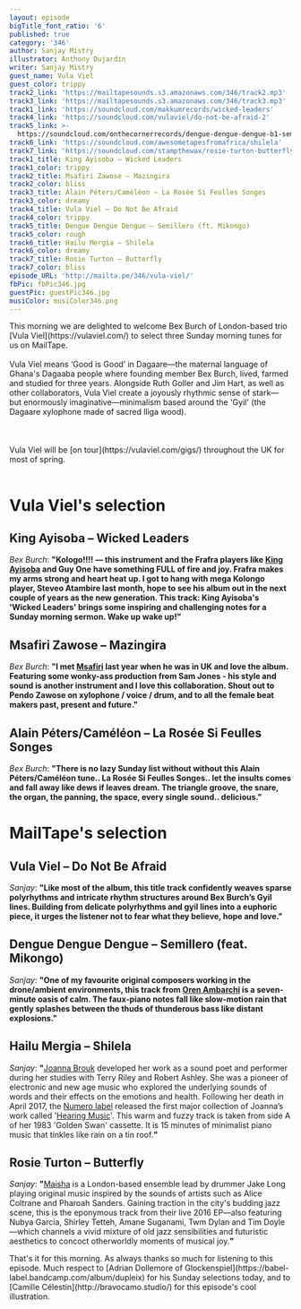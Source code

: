 ```yaml
---
layout: episode
bigTitle_font_ratio: '6'
published: true
category: '346'
author: Sanjay Mistry
illustrator: Anthony Dujardin
writer: Sanjay Mistry
guest_name: Vula Viel
guest_color: trippy
track2_link: 'https://mailtapesounds.s3.amazonaws.com/346/track2.mp3'
track3_link: 'https://mailtapesounds.s3.amazonaws.com/346/track3.mp3'
track1_link: 'https://soundcloud.com/makkumrecords/wicked-leaders'
track4_link: 'https://soundcloud.com/vulaviel/do-not-be-afraid-2'
track5_link: >-
  https://soundcloud.com/onthecornerrecords/dengue-dengue-dengue-b1-semillero-otcr12010-mstrd
track6_link: 'https://soundcloud.com/awesometapesfromafrica/shilela'
track7_link: 'https://soundcloud.com/stampthewax/rosie-turton-butterfly-stw-premiere'
track1_title: King Ayisoba – Wicked Leaders
track1_color: trippy
track2_title: Msafiri Zawose – Mazingira
track2_color: bliss
track3_title: Alain Péters/Caméléon – La Rosée Si Feulles Songes
track3_color: dreamy
track4_title: Vula Viel – Do Not Be Afraid
track4_color: trippy
track5_title: Dengue Dengue Dengue – Semillero (ft. Mikongo)
track5_color: rough
track6_title: Hailu Mergia – Shilela
track6_color: dreamy
track7_title: Rosie Turton – Butterfly
track7_color: bliss
episode_URL: 'http://mailta.pe/346/vula-viel/'
fbPic: fbPic346.jpg
guestPic: guestPic346.jpg
musiColor: musiColor346.png
---
```

<p id="introduction">This morning we are delighted to welcome Bex Burch of London-based trio [Vula Viel](https://vulaviel.com/) to select three Sunday morning tunes for us on MailTape.
<br><br>
Vula Viel means ‘Good is Good’ in Dagaare—the maternal language of Ghana's Dagaaba people where founding member Bex Burch, lived, farmed and studied for three years. Alongside Ruth Goller and Jim Hart, as well as other collaborators, Vula Viel create a joyously rhythmic sense of stark— but enormously imaginative—minimalism based around the 'Gyil' (the Dagaare xylophone made of sacred lliga wood).<br><br>
<br><br>
Vula Viel will be [on tour](https://vulaviel.com/gigs/) throughout the UK for most of spring.<br><br></p>


# Vula Viel's selection

## King Ayisoba – Wicked Leaders
_Bex Burch_: **"**Kologo!!!! — this instrument and the Frafra players like [King Ayisoba](https://kingayisoba.bandcamp.com/) and Guy One have something FULL of fire and joy. Frafra makes my arms strong and heart heat up. I got to hang with mega Kolongo player, Steveo Atambire last month, hope to see his album out in the next couple of years as the new generation. This track: King Ayisoba's 'Wicked Leaders' brings some inspiring and challenging notes for a Sunday morning sermon. Wake up wake up!**"**

## Msafiri Zawose – Mazingira
_Bex Burch_: **"**I met [Msafiri](http://msafirizawose.com/) last year when he was in UK and love the album. Featuring some wonky-ass production from Sam Jones - his style and sound is another instrument and I love this collaboration. Shout out to Pendo Zawose on xylophone / voice / drum, and to all the female beat makers past, present and future.**"**

## Alain Péters/Caméléon – La Rosée Si Feulles Songes
_Bex Burch_: **"**There is no lazy Sunday list without without this Alain Péters/Caméléon tune.. La Rosée Si Feulles Songes.. let the insults comes and fall away like dews if leaves dream. The triangle groove, the snare, the organ, the panning, the space, every single sound.. delicious.**"**


# MailTape's selection

## Vula Viel – Do Not Be Afraid
_Sanjay_: **"**Like most of the album, this title track confidently weaves sparse polyrhythms and intricate rhythm structures around Bex Burch’s Gyil lines. Building from delicate polyrhythms and gyil lines into a euphoric piece, it urges the listener not to fear what they believe, hope and love.**"**

## Dengue Dengue Dengue – Semillero (feat. Mikongo)
_Sanjay_: **"**One of my favourite original composers working in the drone/ambient environments, this track from [Oren Ambarchi](https://orenambarchi.com/) is a seven-minute oasis of calm. The faux-piano notes fall like slow-motion rain that gently splashes between the thuds of thunderous bass like distant explosions.**"**

## Hailu Mergia – Shilela
_Sanjay_: **"**[Joanna Brouk](http://www.joannabrouk.com/) developed her work as a sound poet and performer during her studies with Terry Riley and Robert Ashley. She was a pioneer of electronic and new age music who explored the underlying sounds of words and their effects on the emotions and health. Following her death in April 2017, the [Numero label](http://numerogroup.com/) released the first major collection of Joanna’s work called '[Hearing Music](http://numerogroup.com/products/joanna-brouk-hearing-music)'. This warm and fuzzy track is taken from side A of her 1983 'Golden Swan' cassette. It is 15 minutes of minimalist piano music that tinkles like rain on a tin roof.**"**

## Rosie Turton – Butterfly
_Sanjay_: **"**[Maisha](https://maisha.bandcamp.com/album/there-is-a-place) is a London-based ensemble lead by drummer Jake Long playing original music inspired by the sounds of artists such as Alice Coltrane and Pharoah Sanders. Gaining traction in the city's budding jazz scene, this is the eponymous track from their live 2016 EP—also featuring Nubya Garcia, Shirley Tetteh, Amane Suganami, Twm Dylan and Tim Doyle—which channels a vivid mixture of old jazz sensibilities and futuristic aesthetics to concoct otherworldly moments of musical joy.**"**


<p id="outroduction">That's it for this morning. As always thanks so much for listening to this episode. Much respect to [Adrian Dollemore of Glockenspiel](https://babel-label.bandcamp.com/album/dupleix) for his Sunday selections today, and to [Camille Célestin](http://bravocamo.studio/) for this episode's cool illustration.</p>
